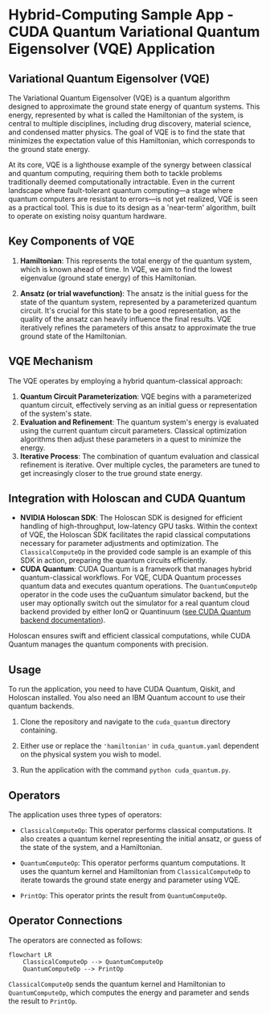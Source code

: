 # Hybrid-Computing Sample App - CUDA Quantum Variational Quantum Eigensolver (VQE) Application

## Variational Quantum Eigensolver (VQE)
The Variational Quantum Eigensolver (VQE) is a quantum algorithm designed to approximate the ground state energy of quantum systems. This energy, represented by what is called the Hamiltonian of the system, is central to multiple disciplines, including drug discovery, material science, and condensed matter physics. The goal of VQE is to find the state that minimizes the expectation value of this Hamiltonian, which corresponds to the ground state energy.

At its core, VQE is a lighthouse example of the synergy between classical and quantum computing, requiring them both to tackle problems traditionally deemed computationally intractable. Even in the current landscape where fault-tolerant quantum computing—a stage where quantum computers are resistant to errors—is not yet realized, VQE is seen as a practical tool. This is due to its design as a 'near-term' algorithm, built to operate on existing noisy quantum hardware. 

## Key Components of VQE
1. **Hamiltonian**: This represents the total energy of the quantum system, which is known ahead of time. In VQE, we aim to find the lowest eigenvalue (ground state energy) of this Hamiltonian.
  
2. **Ansatz (or trial wavefunction)**: The ansatz is the initial guess for the state of the quantum system, represented by a parameterized quantum circuit. It's crucial for this state to be a good representation, as the quality of the ansatz can heavily influence the final results. VQE iteratively refines the parameters of this ansatz to approximate the true ground state of the Hamiltonian.

## VQE Mechanism
The VQE operates by employing a hybrid quantum-classical approach:

1. **Quantum Circuit Parameterization**: VQE begins with a parameterized quantum circuit, effectively serving as an initial guess or representation of the system's state.
2. **Evaluation and Refinement**: The quantum system's energy is evaluated using the current quantum circuit parameters. Classical optimization algorithms then adjust these parameters in a quest to minimize the energy.
3. **Iterative Process**: The combination of quantum evaluation and classical refinement is iterative. Over multiple cycles, the parameters are tuned to get increasingly closer to the true ground state energy.

## Integration with Holoscan and CUDA Quantum
- **NVIDIA Holoscan SDK**: The Holoscan SDK is designed for efficient handling of high-throughput, low-latency GPU tasks. Within the context of VQE, the Holoscan SDK facilitates the rapid classical computations necessary for parameter adjustments and optimization. The `ClassicalComputeOp` in the provided code sample is an example of this SDK in action, preparing the quantum circuits efficiently.
- **CUDA Quantum**: CUDA Quantum is a framework that manages hybrid quantum-classical workflows. For VQE, CUDA Quantum processes quantum data and executes quantum operations. The `QuantumComputeOp` operator in the code uses the cuQuantum simulator backend, but the user may optionally switch out the simulator for a real quantum cloud backend provided by either IonQ or Quantinuum ([see CUDA Quantum backend documentation](https://nvidia.github.io/cuda-quantum/latest/using/hardware.html#)).

Holoscan ensures swift and efficient classical computations, while CUDA Quantum manages the quantum components with precision.

## Usage

To run the application, you need to have CUDA Quantum, Qiskit, and Holoscan installed. You also need an IBM Quantum account to use their quantum backends.

1. Clone the repository and navigate to the `cuda_quantum` directory containing.

2. Either use or replace the `'hamiltonian'` in `cuda_quantum.yaml` dependent on the physical system you wish to model.

3. Run the application with the command `python cuda_quantum.py`.

## Operators

The application uses three types of operators:

- `ClassicalComputeOp`: This operator performs classical computations. It also creates a quantum kernel representing the initial ansatz, or guess of the state of the system, and a Hamiltonian.

- `QuantumComputeOp`: This operator performs quantum computations. It uses the quantum kernel and Hamiltonian from `ClassicalComputeOp` to iterate towards the ground state energy and parameter using VQE.

- `PrintOp`: This operator prints the result from `QuantumComputeOp`.

## Operator Connections

The operators are connected as follows:

```mermaid
flowchart LR
    ClassicalComputeOp --> QuantumComputeOp
    QuantumComputeOp --> PrintOp
```

`ClassicalComputeOp` sends the quantum kernel and Hamiltonian to `QuantumComputeOp`, which computes the energy and parameter and sends the result to `PrintOp`.